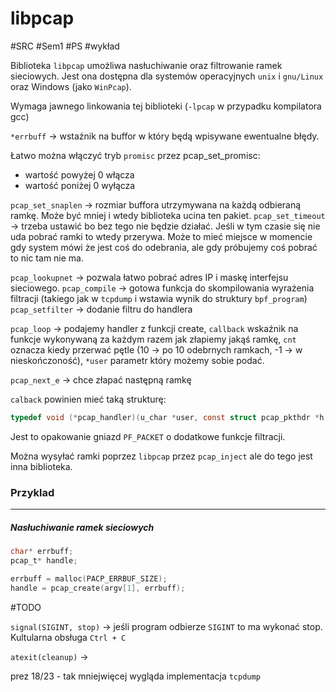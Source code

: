 # libpcap
#SRC #Sem1 #PS #wykład 

Biblioteka `libpcap` umożliwa nasłuchiwanie oraz filtrowanie ramek sieciowych. Jest ona dostępna dla systemów operacyjnych `unix` i `gnu/Linux` oraz Windows (jako `WinPcap`).

Wymaga jawnego linkowania tej biblioteki (`-lpcap` w przypadku kompilatora gcc)

`*errbuff` -> wstaźnik na buffor w który będą wpisywane ewentualne błędy.

Łatwo można włączyć tryb `promisc` przez pcap_set_promisc:
- wartość powyżej 0 włącza
- wartość poniżej 0 wyłącza

`pcap_set_snaplen` -> rozmiar buffora utrzymywana na każdą odbieraną ramkę. Może być mniej i wtedy biblioteka ucina ten pakiet.
`pcap_set_timeout` -> trzeba ustawić bo bez tego nie będzie działać. Jeśli w tym czasie się nie uda pobrać ramki to wtedy przerywa. Może to mieć miejsce w momencie gdy system mówi że jest coś do odebrania, ale gdy próbujemy coś pobrać to nic tam nie ma.

`pcap_lookupnet` -> pozwala łatwo pobrać adres IP i maskę interfejsu sieciowego.
`pcap_compile` -> gotowa funkcja do skompilowania wyrażenia filtracji (takiego jak w `tcpdump` i wstawia wynik do struktury `bpf_program`)
`pcap_setfilter` -> dodanie filtru do handlera

`pcap_loop` -> podajemy handler z funkcji create, `callback` wskaźnik na funkcje wykonywaną za każdym razem jak złapiemy jakąś ramkę, `cnt` oznacza kiedy przerwać pętle (10 -> po 10 odebrnych ramkach, -1 -> w nieskończoność), `*user` parametr który możemy sobie podać.

`pcap_next_e` -> chce złapać następną ramkę

`calback` powinien mieć taką strukturę:
``` C
typedef void (*pcap_handler)(u_char *user, const struct pcap_pkthdr *h, const u_char *bytes);
```

Jest to opakowanie gniazd `PF_PACKET` o dodatkowe funkcje filtracji.

Można wysyłać ramki poprzez `libpcap` przez `pcap_inject` ale do tego jest inna biblioteka. 

### Przyklad
---
##### Nasłuchiwanie ramek sieciowych
``` C
char* errbuff;
pcap_t* handle;

errbuff = malloc(PACP_ERRBUF_SIZE);
handle = pcap_create(argv[1], errbuff);

```
#TODO 

`signal(SIGINT, stop)` -> jeśli program odbierze `SIGINT` to ma wykonać stop. Kultularna obsługa `Ctrl + C`

`atexit(cleanup)` -> 

prez 18/23 - tak mniejwięcej wygląda implementacja `tcpdump`

